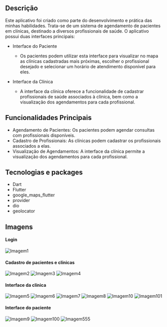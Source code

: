 ## Descrição
Este aplicativo foi criado como parte do desenvolvimento e prática das minhas habilidades. Trata-se de um sistema de agendamento de pacientes em clínicas, destinado a diversos profissionais de saúde. O aplicativo possui duas interfaces principais:

* Interface do Paciente
  - Os pacientes podem utilizar esta interface para visualizar no mapa as clínicas cadastradas mais próximas, escolher o profissional desejado e selecionar um horário de atendimento disponível para eles.

* Interface da Clínica
  - A interface da clínica oferece a funcionalidade de cadastrar profissionais de saúde associados à clínica, bem como a visualização dos agendamentos para cada profissional.

## Funcionalidades Principais
* Agendamento de Pacientes: Os pacientes podem agendar consultas com profissionais disponíveis.
* Cadastro de Profissionais: As clínicas podem cadastrar os profissionais associados a elas.
* Visualização de Agendamentos: A interface da clínica permite a visualização dos agendamentos para cada profissional.

## Tecnologias e packages
* Dart
* Flutter
* google_maps_flutter
* provider
* dio
* geolocator
  
## Imagens 
#### Login

![Imagem1](https://github.com/JFelipeBS/clinic/assets/69635348/84f7173a-3453-43bb-953c-dbda0318847f)

#### Cadastro de pacientes e clínicas

![Imagem2](https://github.com/JFelipeBS/clinic/assets/69635348/56bf56ff-a9df-4406-b2de-a88a680051f1)
![Imagem3](https://github.com/JFelipeBS/clinic/assets/69635348/fbf16ef2-5992-430f-a1d6-927805868bd0)
![Imagem4](https://github.com/JFelipeBS/clinic/assets/69635348/069483a0-fb35-4b49-af6a-4a3a74152cd0)

#### Interface da clínica

![Imagem5](https://github.com/JFelipeBS/clinic/assets/69635348/53d5b17a-a223-4c60-bd16-64c24ae9ea5a)
![Imagem6](https://github.com/JFelipeBS/clinic/assets/69635348/ab1bcdf2-b641-4557-87a4-361e896c0374)
![Imagem7](https://github.com/JFelipeBS/clinic/assets/69635348/86f7a0b4-6f0b-445f-a91c-8b472a4ed495)
![Imagem8](https://github.com/JFelipeBS/clinic/assets/69635348/b1dc6591-b07a-49d6-87b0-dc2ac975a695)
![Imagem10](https://github.com/JFelipeBS/clinic/assets/69635348/f54a4afd-b7af-40be-9045-92fcdf98ec31)
![Imagem101](https://github.com/JFelipeBS/clinic/assets/69635348/afef4c0c-3912-4757-9a0e-bd2832d87a62)

#### Interface do paciente

![Imagem9](https://github.com/JFelipeBS/clinic/assets/69635348/04bdfea9-563d-4045-b940-be91c80caafa)
![Imagem100](https://github.com/JFelipeBS/clinic/assets/69635348/35082a28-2e49-40f6-8e80-170e1de5a72f)
![Imagem555](https://github.com/JFelipeBS/clinic/assets/69635348/f82a0fdf-eb54-4389-bccb-02afe91cff4a)






